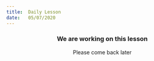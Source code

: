 ```yaml
---
title:  Daily Lesson
date:   05/07/2020
---
```


### <center>We are working on this lesson</center>
<center>Please come back later</center>